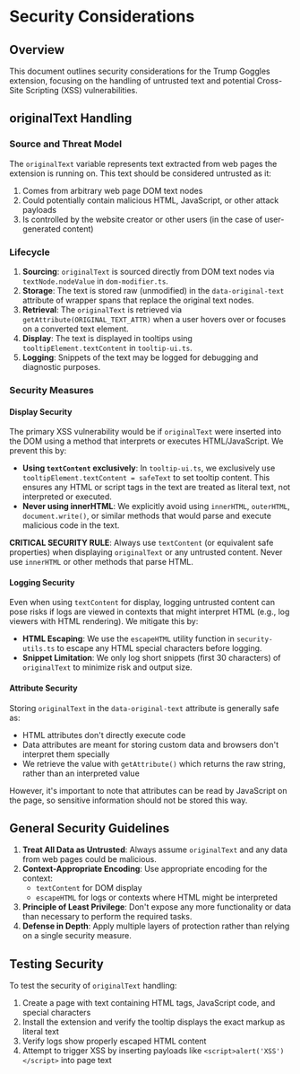 # Security Considerations

## Overview

This document outlines security considerations for the Trump Goggles extension, focusing on the handling of untrusted text and potential Cross-Site Scripting (XSS) vulnerabilities.

## originalText Handling

### Source and Threat Model

The `originalText` variable represents text extracted from web pages the extension is running on. This text should be considered untrusted as it:

1. Comes from arbitrary web page DOM text nodes
2. Could potentially contain malicious HTML, JavaScript, or other attack payloads
3. Is controlled by the website creator or other users (in the case of user-generated content)

### Lifecycle

1. **Sourcing**: `originalText` is sourced directly from DOM text nodes via `textNode.nodeValue` in `dom-modifier.ts`.
2. **Storage**: The text is stored raw (unmodified) in the `data-original-text` attribute of wrapper spans that replace the original text nodes.
3. **Retrieval**: The `originalText` is retrieved via `getAttribute(ORIGINAL_TEXT_ATTR)` when a user hovers over or focuses on a converted text element.
4. **Display**: The text is displayed in tooltips using `tooltipElement.textContent` in `tooltip-ui.ts`.
5. **Logging**: Snippets of the text may be logged for debugging and diagnostic purposes.

### Security Measures

#### Display Security

The primary XSS vulnerability would be if `originalText` were inserted into the DOM using a method that interprets or executes HTML/JavaScript. We prevent this by:

- **Using `textContent` exclusively**: In `tooltip-ui.ts`, we exclusively use `tooltipElement.textContent = safeText` to set tooltip content. This ensures any HTML or script tags in the text are treated as literal text, not interpreted or executed.
- **Never using innerHTML**: We explicitly avoid using `innerHTML`, `outerHTML`, `document.write()`, or similar methods that would parse and execute malicious code in the text.

**CRITICAL SECURITY RULE**: Always use `textContent` (or equivalent safe properties) when displaying `originalText` or any untrusted content. Never use `innerHTML` or other methods that parse HTML.

#### Logging Security

Even when using `textContent` for display, logging untrusted content can pose risks if logs are viewed in contexts that might interpret HTML (e.g., log viewers with HTML rendering). We mitigate this by:

- **HTML Escaping**: We use the `escapeHTML` utility function in `security-utils.ts` to escape any HTML special characters before logging.
- **Snippet Limitation**: We only log short snippets (first 30 characters) of `originalText` to minimize risk and output size.

#### Attribute Security

Storing `originalText` in the `data-original-text` attribute is generally safe as:

- HTML attributes don't directly execute code
- Data attributes are meant for storing custom data and browsers don't interpret them specially
- We retrieve the value with `getAttribute()` which returns the raw string, rather than an interpreted value

However, it's important to note that attributes can be read by JavaScript on the page, so sensitive information should not be stored this way.

## General Security Guidelines

1. **Treat All Data as Untrusted**: Always assume `originalText` and any data from web pages could be malicious.
2. **Context-Appropriate Encoding**: Use appropriate encoding for the context:
   - `textContent` for DOM display
   - `escapeHTML` for logs or contexts where HTML might be interpreted
3. **Principle of Least Privilege**: Don't expose any more functionality or data than necessary to perform the required tasks.
4. **Defense in Depth**: Apply multiple layers of protection rather than relying on a single security measure.

## Testing Security

To test the security of `originalText` handling:

1. Create a page with text containing HTML tags, JavaScript code, and special characters
2. Install the extension and verify the tooltip displays the exact markup as literal text
3. Verify logs show properly escaped HTML content
4. Attempt to trigger XSS by inserting payloads like `<script>alert('XSS')</script>` into page text